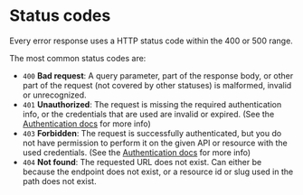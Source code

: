 # Status codes

Every error response uses a HTTP status code within the 400 or 500 range.

The most common status codes are:

- `400` **Bad request**: A query parameter, part of the response body, or other part of the request (not covered by other statuses) is malformed, invalid or unrecognized.
- `401` **Unauthorized**: The request is missing the required authentication info, or the credentials that are used are invalid or expired. (See the [Authentication docs](https://publiq.stoplight.io/docs/authentication/docs/errors.md#unauthorized) for more info)
- `403` **Forbidden**: The request is successfully authenticated, but you do not have permission to perform it on the given API or resource with the used credentials. (See the [Authentication docs](https://publiq.stoplight.io/docs/authentication/docs/errors.md#forbidden) for more info)
- `404` **Not found**: The requested URL does not exist. Can either be because the endpoint does not exist, or a resource id or slug used in the path does not exist.
